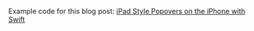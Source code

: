 Example code for this blog post:
[iPad Style Popovers on the iPhone with Swift](http://richardallen.me/2014/11/28/popovers.html)
